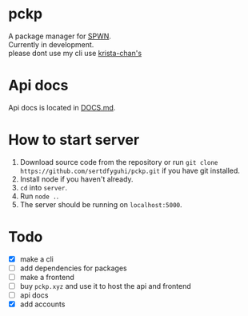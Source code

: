 # pckp
A package manager for [SPWN](https://github.com/Spu7Nix/SPWN-language).  
Currently in development.  
please dont use my cli use [krista-chan's](https://github.com/krista-chan/pckp-client)

# Api docs
Api docs is located in [DOCS.md](https://github.com/sertdfyguhi/pckp/blob/master/DOCS.md).

# How to start server
1. Download source code from the repository or run `git clone https://github.com/sertdfyguhi/pckp.git` if you have git installed.
2. Install node if you haven't already.
3. `cd` into `server`.
4. Run `node .`.
5. The server should be running on `localhost:5000`.

# Todo
- [x] make a cli
- [ ] add dependencies for packages
- [ ] make a frontend
- [ ] buy `pckp.xyz` and use it to host the api and frontend
- [ ] api docs
- [x] add accounts
